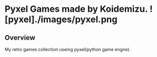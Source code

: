 Pyxel Games made by Koidemizu.
![pyxel]./images/pyxel.png
==============

## Overview
My retro games collection useing pyxel(python game engne).


